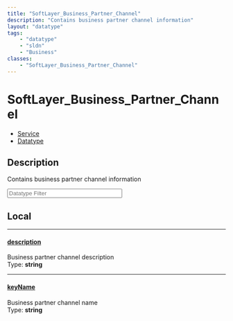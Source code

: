 ```yaml
---
title: "SoftLayer_Business_Partner_Channel"
description: "Contains business partner channel information"
layout: "datatype"
tags:
    - "datatype"
    - "sldn"
    - "Business"
classes:
    - "SoftLayer_Business_Partner_Channel"
---
```


# SoftLayer_Business_Partner_Channel
<div id='service-datatype'>
    <ul id='sldn-reference-tabs'>
    <li id='service'> <a href='/reference/services/SoftLayer_Business_Partner_Channel' >Service</a></li>    <li id='datatype'> <a href='/reference/datatypes/SoftLayer_Business_Partner_Channel' >Datatype</a></li>
    </ul>
</div>

## Description 
Contains business partner channel information 





<!-- Filer BEGIN -->
<div class="view-filters">
        <div class="clearfix">
            <div class="search-input-box">
                <input placeholder="Datatype Filter" onkeyup="titleSearch(inputId='prop-input', divId='properties', elementClass='prop-row')" 
                    type="text" id="prop-input" value="" size="30" maxlength="128" class="form-text">
            </div>
        </div>
</div>
<!-- Filer END -->

<div id="properties" class="content">
<div id="localProperties" class="prop-content" >

## Local
<div class="prop-row">

-----
[description]: #description
#### [description]
Business partner channel description   
<span class="type-label">Type: </span>**string**


</div>
<div class="prop-row">

-----
[keyName]: #keyname
#### [keyName]
Business partner channel name   
<span class="type-label">Type: </span>**string**


</div>
</div>
<!-- LOCAL PROPERTY END -->

</div>


